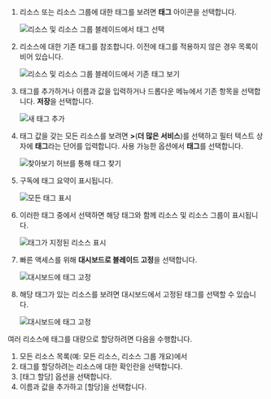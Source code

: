 1. 리소스 또는 리소스 그룹에 대한 태그를 보려면 **태그** 아이콘을 선택합니다. 
   
     ![리소스 및 리소스 그룹 블레이드에서 태그 선택](./media/resource-manager-tag-resources/select-tag-icon.png)
2. 리소스에 대한 기존 태그를 참조합니다. 이전에 태그를 적용하지 않은 경우 목록이 비어 있습니다. 

     ![리소스 및 리소스 그룹 블레이드에서 기존 태그 보기](./media/resource-manager-tag-resources/existing-tags.png)
3. 태그를 추가하거나 이름과 값을 입력하거나 드롭다운 메뉴에서 기존 항목을 선택합니다. **저장**을 선택합니다.

     ![새 태그 추가](./media/resource-manager-tag-resources/tag-resources.png)
3. 태그 값을 갖는 모든 리소스를 보려면 **>**(**더 많은 서비스**)를 선택하고 필터 텍스트 상자에 **태그**라는 단어를 입력합니다. 사용 가능한 옵션에서 **태그**를 선택합니다.
   
     ![찾아보기 허브를 통해 태그 찾기](./media/resource-manager-tag-resources/browse-tags.png)
4. 구독에 태그 요약이 표시됩니다.
   
     ![모든 태그 표시](./media/resource-manager-tag-resources/tag-taxonomy.png)
5. 이러한 태그 중에서 선택하면 해당 태그와 함께 리소스 및 리소스 그룹이 표시됩니다.
   
     ![태그가 지정된 리소스 표시](./media/resource-manager-tag-resources/show-tagged-resources.png)
6. 빠른 액세스를 위해 **대시보드로 블레이드 고정**을 선택합니다.
   
     ![대시보드에 태그 고정](./media/resource-manager-tag-resources/pin-tag.png)
7. 해당 태그가 있는 리소스를 보려면 대시보드에서 고정된 태그를 선택할 수 있습니다.

     ![대시보드에 태그 고정](./media/resource-manager-tag-resources/show-pinned-tag.png)


여러 리소스에 태그를 대량으로 할당하려면 다음을 수행합니다.
1. 모든 리소스 목록(예: 모든 리소스, 리소스 그룹 개요)에서
2. 태그를 할당하려는 리소스에 대한 확인란을 선택합니다.
3. [태그 할당] 옵션을 선택합니다.
4. 이름과 값을 추가하고 [할당]을 선택합니다.
